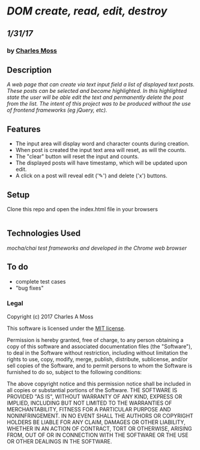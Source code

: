 # _DOM create, read, edit, destroy_
## _1/31/17_
### by [Charles Moss](https://twitter.com/CharlesMoss)

## Description
_A web page that can create via text input field a list of displayed text posts. These posts can be selected and become highlighted. In this highlighted state the user will be able edit the text and permanently delete the post from the list. The intent of this project was to be produced without the use of frontend frameworks (eg jQuery, etc)._

## Features

- The input area will display word and character counts during creation.   
- When post is created the input text area will reset, as will the counts.
- The "clear" button will reset the input and counts.
- The displayed posts will have timestamp, which will be updated upon edit.
- A click on a post will reveal edit ('✎') and delete ('x') buttons.

## Setup
Clone this repo and open the index.html file in your browsers

```

```

## Technologies Used

_mocha/chai test frameworks and developed in the Chrome web browser_

## To do

- complete test cases
- "bug fixes"

### Legal
Copyright (c) 2017 Charles A Moss

This software is licensed under the [MIT license](https://en.wikipedia.org/wiki/MIT_License).

Permission is hereby granted, free of charge, to any person obtaining a copy of this software and associated documentation files (the "Software"), to deal in the Software without restriction, including without limitation the rights to use, copy, modify, merge, publish, distribute, sublicense, and/or sell copies of the Software, and to permit persons to whom the Software is furnished to do so, subject to the following conditions:

The above copyright notice and this permission notice shall be included in all copies or substantial portions of the Software.
THE SOFTWARE IS PROVIDED "AS IS", WITHOUT WARRANTY OF ANY KIND, EXPRESS OR IMPLIED, INCLUDING BUT NOT LIMITED TO THE WARRANTIES OF MERCHANTABILITY, FITNESS FOR A PARTICULAR PURPOSE AND NONINFRINGEMENT. IN NO EVENT SHALL THE AUTHORS OR COPYRIGHT HOLDERS BE LIABLE FOR ANY CLAIM, DAMAGES OR OTHER LIABILITY, WHETHER IN AN ACTION OF CONTRACT, TORT OR OTHERWISE, ARISING FROM, OUT OF OR IN CONNECTION WITH THE SOFTWARE OR THE USE OR OTHER DEALINGS IN THE SOFTWARE.
